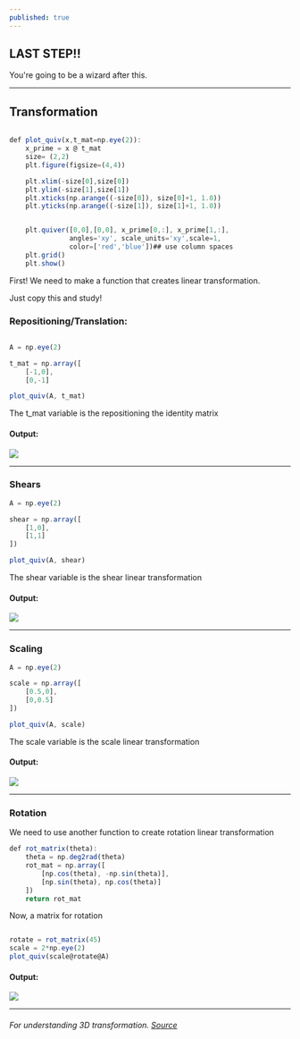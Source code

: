 ```yaml
---
published: true
---
```

## LAST STEP!!

You're going to be a wizard after this.

****

## Transformation

```javascript

def plot_quiv(x,t_mat=np.eye(2)):
    x_prime = x @ t_mat
    size= (2,2)
    plt.figure(figsize=(4,4))

    plt.xlim(-size[0],size[0])
    plt.ylim(-size[1],size[1])
    plt.xticks(np.arange((-size[0]), size[0]+1, 1.0))
    plt.yticks(np.arange((-size[1]), size[1]+1, 1.0))


    plt.quiver([0,0],[0,0], x_prime[0,:], x_prime[1,:], 
               angles='xy', scale_units='xy',scale=1, 
               color=['red','blue'])## use column spaces
    plt.grid()
    plt.show()
```

First! We need to make a function that creates linear transformation.

Just copy this and study!

### Repositioning/Translation:

```javascript

A = np.eye(2)

t_mat = np.array([
    [-1,0],
    [0,-1]

plot_quiv(A, t_mat)
```

The t_mat variable is the repositioning the identity matrix

#### Output:

![]({{site.baseurl}}/images/reposition.png)

****

### Shears

```javascript
A = np.eye(2)

shear = np.array([
    [1,0],
    [1,1]
])

plot_quiv(A, shear)
```

The shear variable is the shear linear transformation

#### Output:

![]({{site.baseurl}}/images/shears.png)


****

### Scaling

```javascript
A = np.eye(2)

scale = np.array([
    [0.5,0],
    [0,0.5]
])

plot_quiv(A, scale)
```
The scale variable is the scale linear transformation

#### Output:

![]({{site.baseurl}}/images/scaling.png)

****

### Rotation

We need to use another function to create rotation linear transformation

```javascript
def rot_matrix(theta):
    theta = np.deg2rad(theta)
    rot_mat = np.array([
        [np.cos(theta), -np.sin(theta)],
        [np.sin(theta), np.cos(theta)]
    ])
    return rot_mat
```

Now, a matrix for rotation

```javascript

rotate = rot_matrix(45)
scale = 2*np.eye(2)
plot_quiv(scale@rotate@A)

```

#### Output:

![]({{site.baseurl}}/images/rotation.png)

****

###### For understanding 3D transformation. [Source](https://github.com/Zofserif/Linear-Algebra/blob/master/Lab10/LinAlg%20Lab%2010.ipynb)
